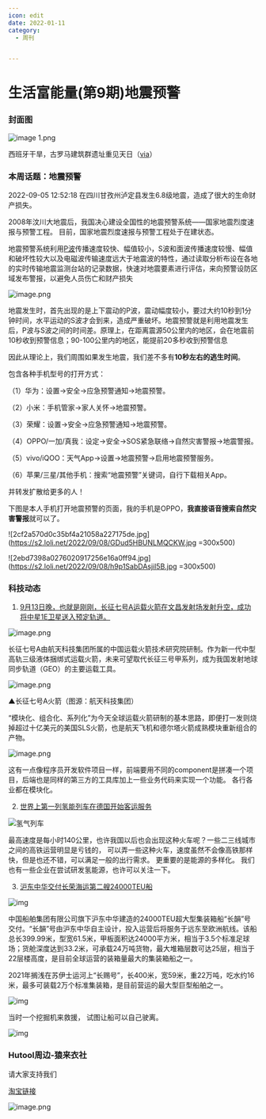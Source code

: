 ```yaml
---
icon: edit
date: 2022-01-11
category:
  - 周刊


---
```


# 生活富能量(第9期)地震预警



### 封面图

![image _1_.png](https://s2.loli.net/2022/09/07/F9qjQnMU8hcb54o.png)

西班牙干旱，古罗马建筑群遗址重见天日（[via](https://cj.sina.com.cn/articles/view/1645705403/621778bb020014etx?finpagefr=p_104&sudaref=www.baidu.com&display=0&retcode=0)）



### 本周话题：地震预警

2022-09-05 12:52:18 在四川甘孜州泸定县发生6.8级地震，造成了很大的生命财产损失。

2008年汶川大地震后，我国决心建设全国性的地震预警系统——国家地震烈度速报与预警工程。 目前，国家地震烈度速报与预警工程处于在建状态。

地震预警系统利用[P波](https://zh.wikipedia.org/wiki/P%E6%B3%A2)传播速度较快、幅值较小，S波和面波传播速度较慢、幅值和破坏性较大以及电磁波传输速度远大于地震波的特性，通过读取分析布设在各地的实时传输地震监测台站的记录数据，快速对地震要素进行评估，来向预警设防区域发布警报，以避免人员伤亡和财产损失

![image.png](https://s2.loli.net/2022/09/08/ZsNPr4BUbAgRChq.png)

地震发生时，首先出现的是上下震动的P波，震动幅度较小，要过大约10秒到1分钟时间，水平运动的S波才会到来，造成严重破坏。地震预警就是利用地震发生后，P波与S波之间的时间差。原理上，在距离震源50公里内的地区，会在地震前10秒收到预警信息；90-100公里内的地区，能提前20多秒收到预警信息

因此从理论上，我们周围如果发生地震，我们差不多有**10秒左右的逃生时间**。



包含各种手机型号的打开方式：

（1）华为：设置→安全→应急预警通知→地震预警。

（2）小米：手机管家→家人关怀→地震预警。

（3）荣耀：设置→安全→应急预警通知→地震预警。

（4）OPPO/一加/真我：设定→安全→SOS紧急联络→自然灾害警报→地震警报。

（5）vivo/iQOO：天气App→设置→地震预警→启用地震预警服务。

（6）苹果/三星/其他手机：搜索“地震预警”关键词，自行下载相关App。

并转发扩散给更多的人！



下图是本人手机打开地震预警的页面，我的手机是OPPO，**我直接语音搜索自然灾害警报**就可以了。



![2cf2a570d0c35bf4a21058a227175de.jpg](https://s2.loli.net/2022/09/08/GDud5HBUNLMQCKW.jpg  =300x500)

 ![2ebd7398a0276020917256e16a0ff94.jpg](https://s2.loli.net/2022/09/08/h9p1SabDAsjil5B.jpg =300x500)



### 科技动态



1. [9月13日晚，也就是刚刚，长征七号A运载火箭在文昌发射场发射升空，成功将中星1E卫星送入预定轨道。](https://mp.weixin.qq.com/s/zmxFp3fI4o6ZVu1mXTdTPg)

![image.png](https://s2.loli.net/2022/09/14/9JIu5ksZP6RiAxb.png)

长征七号A由航天科技集团所属的中国运载火箭技术研究院研制。作为新一代中型高轨三级液体捆绑式运载火箭，未来可望取代长征三号甲系列，成为我国发射地球同步轨道（GEO）的主要运载工具。

![image.png](https://s2.loli.net/2022/09/14/oVx2CWRw4f9ZBdg.png)

▲长征七号A火箭（图源：航天科技集团）



“模块化、组合化、系列化”为今天全球运载火箭研制的基本思路，即便打一发则烧掉超过十亿美元的美国SLS火箭，也是航天飞机和德尔塔火箭成熟模块重新组合的产物。

![image.png](https://s2.loli.net/2022/09/14/Uc4aAGoJmxVrtTv.png)



这有一点像程序员开发软件项目一样，前端要用不同的component是拼凑一个项目，后端也是同样的第三方的工具库加上一些业务代码来实现一个功能。 各行各业都在模块化。



2.  [世界上第一列氢能列车在德国开始客运服务](https://singularityhub.com/2022/09/12/the-worlds-first-hydrogen-trains-started-passenger-service-in-germany/)

![氢气列车](https://singularityhub.com/wp-content/uploads/2022/09/Coradia-iLint_evb_copyrights_Alstom-Sabrina-Adeline-Nagel-696x392.jpg)

最高速度是每小时140公里，也许我国以后也会出现这种火车呢？一些二三线城市之间的高铁运营明显是亏钱的， 可以弄一些这种火车，速度虽然不会像高铁那样快，但是也还不错，可以满足一般的出行需求。 更重要的是能源的多样化。  我们也有一些企业在尝试研发氢能源，也许可以关注一下。



3. [沪东中华交付长荣海运第二艘24000TEU船 ](https://singularityhub.com/2022/09/12/the-worlds-first-hydrogen-trains-started-passenger-service-in-germany/)

![img](https://p5.itc.cn/q_70/images03/20220913/d2d5d8bcdb5d4834a1377f48ba790fd1.jpeg)

中国船舶集团有限公司旗下沪东中华建造的24000TEU超大型集装箱船“长韻”号交付。“长韻”号由沪东中华自主设计，投入运营后将服务于远东至欧洲航线。该船总长399.99米，型宽61.5米，甲板面积达24000平方米，相当于3.5个标准足球场；货舱深度达到33.2米，可承载24万吨货物，最大堆箱层数可达25层，相当于22层楼高度，是目前全球运营的装箱量最大的集装箱船之一。

2021年搁浅在苏伊士运河上“长赐号”，长400米，宽59米，重22万吨，吃水约16米，最多可装载2万个标准集装箱，是目前营运的最大型巨型船舶之一。 

![img](https://p3-sign.toutiaoimg.com/pgc-image/SSruE246i2s6fU~noop.image?_iz=58558&from=article.pc_detail&x-expires=1663745497&x-signature=pxvOLJ9xCPdOwaFjene48NID3Pk%3D)

当时一个挖掘机来救援， 试图让船可以自己驶离。

![img](https://p3-sign.toutiaoimg.com/pgc-image/SSruE2iDLT4BR~noop.image?_iz=58558&from=article.pc_detail&x-expires=1663745497&x-signature=ii%2BwSXfnp1l2x3Z4s1W6C8439i8%3D)



### Hutool周边-猿来衣社

请大家支持我们

[淘宝链接](https://shop108037867.taobao.com/)



![image.png](https://s2.loli.net/2022/09/14/a3ZQJBI9oyLCz1D.png)